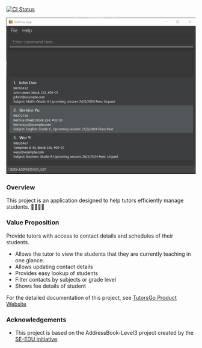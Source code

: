[![CI Status](https://github.com/AY2324S2-CS2103-F15-2/tp/workflows/Java%20CI/badge.svg)](https://github.com/AY2324S2-CS2103-F15-2/tp/actions)

![Ui](docs/images/Ui.png)

### Overview
This project is an application designed to help tutors efficiently manage students. 👩‍🏫👨‍🏫

### Value Proposition
Provide tutors with access to contact details and schedules of their students.
- Allows the tutor to view the students that they are currently teaching in one glance.
- Allows updating contact details
- Provides easy lookup of students
- Filter contacts by subjects or grade level
- Shows fee details of student

For the detailed documentation of this project, see [TutorsGo Product Website](https://ay2324s2-cs2103-f15-2.github.io/tp/)

### Acknowledgements
* This project is based on the AddressBook-Level3 project created by the [SE-EDU initiative](https://se-education.org).
